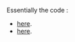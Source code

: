 Essentially the code :
- [here](https://github.com/MGYBY/Basilisk_practice/blob/main/power-law/vof/frontRunner/improvedCodes/rw.c).
- [here](https://github.com/MGYBY/Basilisk_practice/blob/main/power-law/vof/frontRunner/laminar_sheet_flow/dimensionless_formulation/rw.c).
